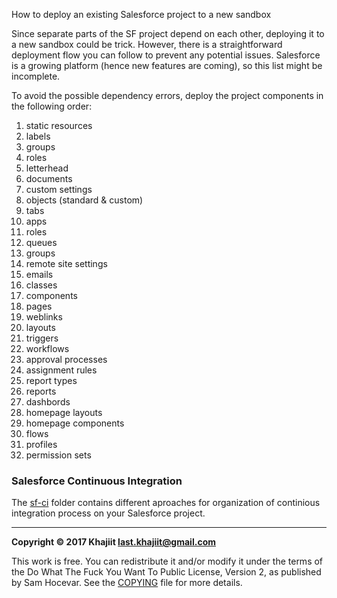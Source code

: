 How to deploy an existing Salesforce project to a new sandbox

Since separate parts of the SF project depend on each other, deploying it to a new sandbox could be trick. However, there is a straightforward deployment flow you can follow to prevent any potential issues. Salesforce is a growing platform (hence new features are coming), so this list might be incomplete.

To avoid the possible dependency errors, deploy the project components in the following order:

1. static resources
2. labels
3. groups
4. roles
5. letterhead
6. documents
7. custom settings
8. objects (standard & custom)
9. tabs
10. apps
11. roles
12. queues
13. groups
14. remote site settings
15. emails
16. classes
17. components
18. pages
19. weblinks
20. layouts
21. triggers
22. workflows
23. approval processes 
24. assignment rules
25. report types
26. reports
27. dashbords
28. homepage layouts
29. homepage components
30. flows
31. profiles
32. permission sets

### Salesforce Continuous Integration 
The [sf-ci](https://github.com/last-khajiit/sf-project-deployment/tree/master/sf-ci) folder contains different aproaches for organization of continious integration process on your Salesforce project.


---

**Copyright © 2017 Khajiit <last.khajiit@gmail.com>**

This work is free. You can redistribute it and/or modify it under the
terms of the Do What The Fuck You Want To Public License, Version 2,
as published by Sam Hocevar. See the [COPYING](https://raw.githubusercontent.com/last-khajiit/sf-project-deployment/master/copying.txt) file for more details.
